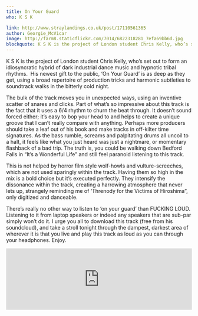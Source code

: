 ```yaml
---
title: On Your Guard
who: K S K

link: http://www.straylandings.co.uk/post/17110561365
author: Georgie_McVicar
image: http://farm8.staticflickr.com/7014/6822318281_7efa69bb6d.jpg
blockquote: K S K is the project of London student Chris Kelly, who’s set out to form an idiosyncratic hybrid of dark industrial dance music and hypnotic tribal rhythms.  His newest gift to the public, ‘On Your Guard’ is as deep as they get, using a broad repertoire of production tricks and harmonic subtleties to soundtrack walks in the bitterly cold night. 
---
```


K S K is the project of London student Chris Kelly, who’s set out to form an idiosyncratic hybrid of dark industrial dance music and hypnotic tribal rhythms.  His newest gift to the public, ‘On Your Guard’ is as deep as they get, using a broad repertoire of production tricks and harmonic subtleties to soundtrack walks in the bitterly cold night. 

The bulk of the track moves you in unexpected ways, using an inventive scatter of snares and clicks. Part of what’s so impressive about this track is the fact that it uses a 6/4 rhythm to churn the beat through. It doesn’t sound forced either; it’s easy to bop your head to and helps to create a unique groove that I can’t really compare with anything. Perhaps more producers should take a leaf out of his book and make tracks in off-kilter time signatures. As the bass rumble, screams and palpitating drums all uncoil to a halt, it feels like what you just heard was just a nightmare, or momentary flashback of a bad trip. The truth is, you could be walking down Bedford Falls in “It’s a Wonderful Life” and still feel paranoid listening to this track.

This is not helped by horror film style wolf-howls and vulture-screeches, which are not used sparingly within the track. Having them so high in the mix is a bold choice but it’s executed perfectly. They intensify the dissonance within the track, creating a harrowing atmosphere that never lets up, strangely reminding me of ‘Threnody for the Victims of Hiroshima”, only digitized and danceable.

There’s really no other way to listen to ‘on your guard’ than FUCKING LOUD. Listening to it from laptop speakers or indeed any speakers that are sub-par simply won’t do it. I urge you all to download this track (free from his soundcloud), and take a stroll tonight through the dampest, darkest area of wherever it is that you live and play this track as loud as you can through your headphones. Enjoy.

<iframe frameborder="no" height="166" scrolling="no" src="http://w.soundcloud.com/player/?url=http%3A%2F%2Fapi.soundcloud.com%2Ftracks%2F33715774&amp;show_artwork=true" width="100%"></iframe>